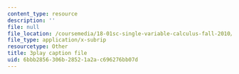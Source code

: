 ```yaml
---
content_type: resource
description: ''
file: null
file_location: /coursemedia/18-01sc-single-variable-calculus-fall-2010/6bbb2856306b28521a2ac696276bb07d_5q_3FDOkVRQ.srt
file_type: application/x-subrip
resourcetype: Other
title: 3play caption file
uid: 6bbb2856-306b-2852-1a2a-c696276bb07d
---
```

